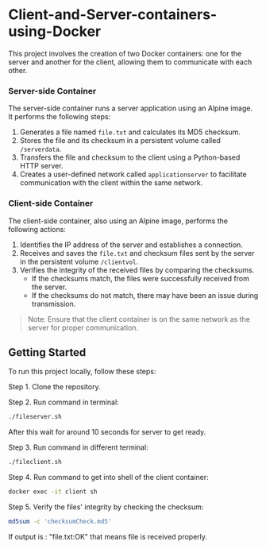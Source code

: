 # Client-and-Server-containers-using-Docker
This project involves the creation of two Docker containers: one for the server and another for the client, allowing them to communicate with each other.

### Server-side Container

The server-side container runs a server application using an Alpine image. It performs the following steps:

1. Generates a file named `file.txt` and calculates its MD5 checksum.
2. Stores the file and its checksum in a persistent volume called `/serverdata`.
3. Transfers the file and checksum to the client using a Python-based HTTP server.
4. Creates a user-defined network called `applicationserver` to facilitate communication with the client within the same network.

### Client-side Container

The client-side container, also using an Alpine image, performs the following actions:

1. Identifies the IP address of the server and establishes a connection.
2. Receives and saves the `file.txt` and checksum files sent by the server in the persistent volume `/clientvol`.
3. Verifies the integrity of the received files by comparing the checksums.
   - If the checksums match, the files were successfully received from the server.
   - If the checksums do not match, there may have been an issue during transmission.

> Note: Ensure that the client container is on the same network as the server for proper communication.

## Getting Started

To run this project locally, follow these steps:

Step 1. Clone the repository.

Step 2. Run command in terminal: 
```bash
./fileserver.sh
```
After this wait for around 10 seconds for server to get ready.

Step 3. Run command in different terminal: 
```bash 
./fileclient.sh
```

Step 4. Run command to get into shell of the client container: 
```bash
docker exec -it client sh
```

Step 5. Verify the files' integrity by checking the checksum: 
```bash
md5sum -c 'checksumCheck.md5'
```

If output is : "file.txt:OK" that means file is received properly.

